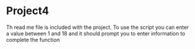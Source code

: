 # Project4

Th read me file is included with the project. To use the script you can enter a value between 1 and 18 and it should prompt you to enter information to complete the function
